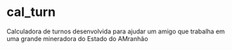 # cal_turn
Calculadora de turnos desenvolvida para ajudar um amigo que trabalha em uma grande mineradora do Estado do AMranhão
